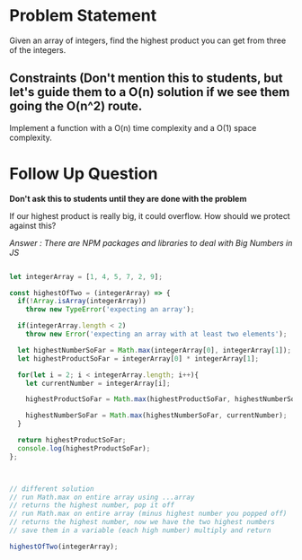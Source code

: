 # Problem Statement
Given an array of integers, find the highest product you can get from three of the integers.

## Constraints (Don't mention this to students, but let's guide them to a O(n) solution if we see them going the O(n^2) route.
Implement a function with a O(n) time complexity and a O(1) space complexity.

# Follow Up Question

__Don't ask this to students until they are done with the problem__

If our highest product is really big, it could overflow. How should we protect against this?

*Answer : There are NPM packages and libraries to deal with Big Numbers in JS*

```javascript

let integerArray = [1, 4, 5, 7, 2, 9];

const highestOfTwo = (integerArray) => {
  if(!Array.isArray(integerArray))
    throw new TypeError('expecting an array');

  if(integerArray.length < 2)
    throw new Error('expecting an array with at least two elements');

  let highestNumberSoFar = Math.max(integerArray[0], integerArray[1]);
  let highestProductSoFar = integerArray[0] * integerArray[1];

  for(let i = 2; i < integerArray.length; i++){
    let currentNumber = integerArray[i];

    highestProductSoFar = Math.max(highestProductSoFar, highestNumberSoFar * currentNumber);

    highestNumberSoFar = Math.max(highestNumberSoFar, currentNumber);
  }

  return highestProductSoFar;
  console.log(highestProductSoFar);
};



// different solution
// run Math.max on entire array using ...array
// returns the highest number, pop it off
// run Math.max on entire array (minus highest number you popped off)
// returns the highest number, now we have the two highest numbers
// save them in a variable (each high number) multiply and return

highestOfTwo(integerArray);
```
